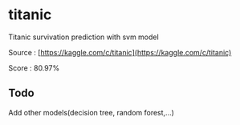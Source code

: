 # titanic
Titanic survivation prediction with svm model

Source : [https://kaggle.com/c/titanic](https://kaggle.com/c/titanic)

Score : 80.97%

## Todo
Add other models(decision tree, random forest,...)
